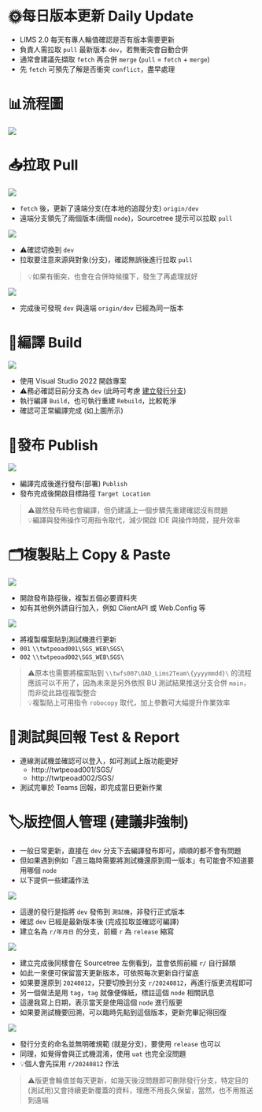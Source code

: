 ﻿# 🌞每日版本更新 Daily Update

- LIMS 2.0 每天有專人輪值確認是否有版本需要更新
- 負責人需拉取 `pull` 最新版本 `dev`，若無衝突會自動合併
- 通常會建議先擷取 `fetch` 再合併 `merge` (`pull` = `fetch` + `merge`)
- 先 `fetch` 可預先了解是否衝突 `conflict`，盡早處理

# 📊流程圖

![](../../asset/lims-daily-update.svg)

# 📥拉取 Pull

![](../../asset/lims2/daily-before-pull.png)

- `fetch` 後，更新了遠端分支(在本地的追蹤分支) `origin/dev`
- 遠端分支領先了兩個版本(兩個 `node`)，Sourcetree 提示可以拉取 `pull`

![](../../asset/lims2/daily-pulling.png)

- ⚠️確認切換到 `dev`
- 拉取要注意來源與對象(分支)，確認無誤後進行拉取 `pull`

>💡如果有衝突，也會在合併時候擋下，發生了再處理就好

![](../../asset/lims2/daily-after-pull.png)

- 完成後可發現 `dev` 與遠端 `origin/dev` 已經為同一版本

# 🔧編譯 Build

![](../../asset/lims2/daily-rebuild.png)

- 使用 Visual Studio 2022 開啟專案
- ⚠️務必確認目前分支為 `dev` (此時可考慮 [建立發行分支](#️版控個人管理-建議非強制))
- 執行編譯 `Build`，也可執行重建 `Rebuild`，比較乾淨
- 確認可正常編譯完成 (如上圖所示)

# 🚀發布 Publish

![](../../asset/lims2/daily-publish.png)

- 編譯完成後進行發布(部署) `Publish`
- 發布完成後開啟目標路徑 `Target Location`

>⚠️雖然發布時也會編譯，但仍建議上一個步驟先重建確認沒有問題<br>
>💡編譯與發佈操作可用指令取代，減少開啟 IDE 與操作時間，提升效率

# 🗂️複製貼上 Copy & Paste

![](../../asset/lims2/daily-copy-publish.png)

- 開啟發布路徑後，複製五個必要資料夾
- 如有其他例外請自行加入，例如 ClientAPI 或 Web.Config 等

![](../../asset/lims2/daily-copy.png)

- 將複製檔案貼到測試機進行更新
- `001` `\\twtpeoad001\SGS_WEB\SGS\`
- `002` `\\twtpeoad002\SGS_WEB\SGS\`

>⚠️原本也需要將檔案貼到 `\\twfs007\OAD_Lims2Team\{yyyymmdd}\` 的流程應該可以不用了，因為未來是另外依照 BU 測試結果推送分支合併 `main`，而非從此路徑複製整合<br>
💡複製貼上可用指令 `robocopy` 取代，加上參數可大幅提升作業效率

# 🧪測試與回報 Test & Report

- 連線測試機並確認可以登入，如可測試上版功能更好
  - http://twtpeoad001/SGS/
  - http://twtpeoad002/SGS/
- 測試完畢於 Teams 回報，即完成當日更新作業

# 🏷️版控個人管理 (建議非強制)

- 一般日常更新，直接在 `dev` 分支下去編譯發布即可，順順的都不會有問題
- 但如果遇到例如「週三臨時需要將測試機還原到周一版本」有可能會不知道要用哪個 `node`
- 以下提供一些建議作法

![](../../asset/lims2/daily-release-branch.png)

- 這邊的發行是指將 `dev` 發佈到 `測試機`，非發行正式版本
- 確認 `dev` 已經是最新版本後 (完成拉取並確認可編譯)
- 建立名為 `r/年月日` 的分支，前綴 `r` 為 `release` 縮寫

![](../../asset/lims2/daily-release-tag.png)

- 建立完成後同樣會在 Sourcetree 左側看到，並會依照前綴 `r/` 自行歸類
- 如此一來便可保留當天更新版本，可依照每次更新自行留底
- 如果要還原到 `20240812`，只要切換到分支 `r/20240812`，再進行版更流程即可
- 另一個做法是用 `tag`，`tag` 就像便條紙，標註這個 `node` 相關訊息
- 這邊我寫上日期，表示當天是使用這個 `node` 進行版更
- 如果要測試機要回溯，可以臨時先點到這個版本，更新完畢記得回復

![](../../asset/lims2/daily-release-branches.png)

- 發行分支的命名並無明確規範 (就是分支)，要使用 `release` 也可以
- 同理，如覺得會與正式機混淆，使用 `uat` 也完全沒問題
- 💡個人會先採用 `r/20240812` 作法

>⚠️版更會輪值並每天更新，如幾天後沒問題即可刪除發行分支，特定目的(測試用)又會持續更新覆蓋的資料，理應不用長久保留，當然，也不用推送到遠端
